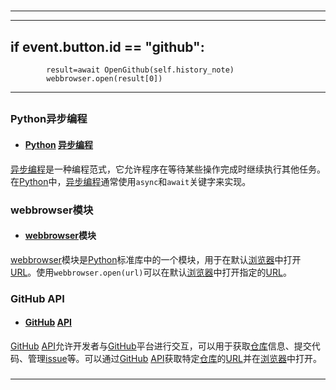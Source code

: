 # 
___
___
##  if event.button.id == "github":
            result=await OpenGithub(self.history_note)
            webbrowser.open(result[0])
            
___
## 
### Python异步编程
- #### [Python](https://zh.wikipedia.org/wiki/Python) [异步编程](https://zh.wikipedia.org/wiki/异步编程)
[异步编程](https://zh.wikipedia.org/wiki/异步编程)是一种编程范式，它允许程序在等待某些操作完成时继续执行其他任务。在[Python](https://zh.wikipedia.org/wiki/Python)中，[异步编程](https://zh.wikipedia.org/wiki/异步编程)通常使用`async`和`await`关键字来实现。
### 


### webbrowser模块
- #### [webbrowser](https://zh.wikipedia.org/wiki/webbrowser)模块
[webbrowser](https://zh.wikipedia.org/wiki/webbrowser)模块是[Python](https://zh.wikipedia.org/wiki/Python)标准库中的一个模块，用于在默认[浏览器](https://zh.wikipedia.org/wiki/浏览器)中打开[URL](https://zh.wikipedia.org/wiki/URL)。使用`webbrowser.open(url)`可以在默认[浏览器](https://zh.wikipedia.org/wiki/浏览器)中打开指定的[URL](https://zh.wikipedia.org/wiki/URL)。
### 


### GitHub API
- #### [GitHub](https://zh.wikipedia.org/wiki/GitHub) [API](https://zh.wikipedia.org/wiki/API)
[GitHub](https://zh.wikipedia.org/wiki/GitHub) [API](https://zh.wikipedia.org/wiki/API)允许开发者与[GitHub](https://zh.wikipedia.org/wiki/GitHub)平台进行交互，可以用于获取[仓库](https://zh.wikipedia.org/wiki/仓库)信息、提交代码、管理[issue](https://zh.wikipedia.org/wiki/issue)等。可以通过[GitHub](https://zh.wikipedia.org/wiki/GitHub) [API](https://zh.wikipedia.org/wiki/API)获取特定[仓库](https://zh.wikipedia.org/wiki/仓库)的[URL](https://zh.wikipedia.org/wiki/URL)并在[浏览器](https://zh.wikipedia.org/wiki/浏览器)中打开。
### 
___

